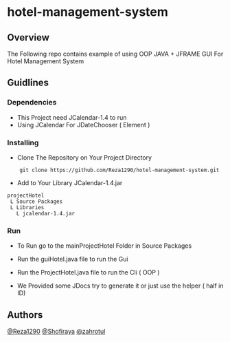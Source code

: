 # hotel-management-system

## Overview
The Following repo contains example of using
OOP JAVA + JFRAME GUI For Hotel Management System


## Guidlines

### Dependencies

* This Project need JCalendar-1.4 to run
* Using JCalendar For JDateChooser ( Element )

### Installing

* Clone The Repository on Your Project Directory
``` 
	git clone https://github.com/Reza1290/hotel-management-system.git
```
* Add to Your Library JCalendar-1.4.jar

```
projectHotel
 L Source Packages
 L Libraries
   L jcalendar-1.4.jar
```

### Run

* To Run go to the mainProjectHotel Folder in Source Packages
* Run the guiHotel.java file to run the Gui
* Run the ProjectHotel.java file to run the Cli ( OOP )

* We Provided some JDocs try to generate it or just use the helper ( half in ID)


## Authors
 [@Reza1290](https://github.com/Reza1290) 
 [@Shofiraya](https://github.com/shofiraya) 
 [@zahrotul](https://github.com/zah1703)

